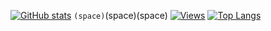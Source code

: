 [![GitHub stats](https://github-readme-stats.vercel.app/api?username=sidhys1&theme=gruvbox)](https://github.com/sidhys1)
`(space)`(space)(space)
[![Views](https://komarev.com/ghpvc/?username=sidhys1&style=flat-square)](https://github.com/sidhys1)
[![Top Langs](https://github-readme-stats.vercel.app/api/top-langs/?username=sidhys1&theme=gruvbox)](https://github.com/sidhys1)
 

